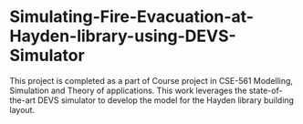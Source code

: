 # Simulating-Fire-Evacuation-at-Hayden-library-using-DEVS-Simulator
This project is completed as a part of Course project in CSE-561 Modelling, Simulation and Theory of applications. This work leverages the state-of-the-art DEVS simulator to develop the model for the Hayden library building layout.
